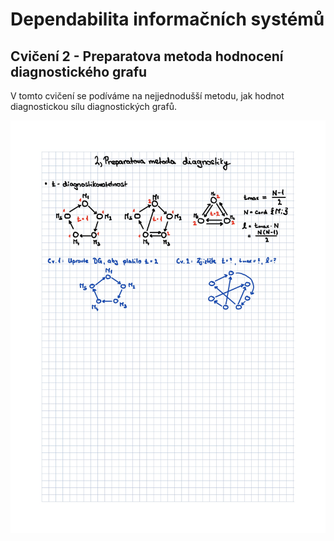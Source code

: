 # Dependabilita informačních systémů

## Cvičení 2 - Preparatova metoda hodnocení diagnostického grafu

V tomto cvičení se podíváme na nejjednodušší metodu, jak hodnot diagnostickou sílu diagnostických grafů.

![Preparatova metoda hodnocení diagnostického grafu](https://raw.githubusercontent.com/pavelberanek91/UJEP/main/DIS/Cvičen%C3%AD%202/DEP02.%20Preparatova%20metoda%20diagnostiky.jpg)
